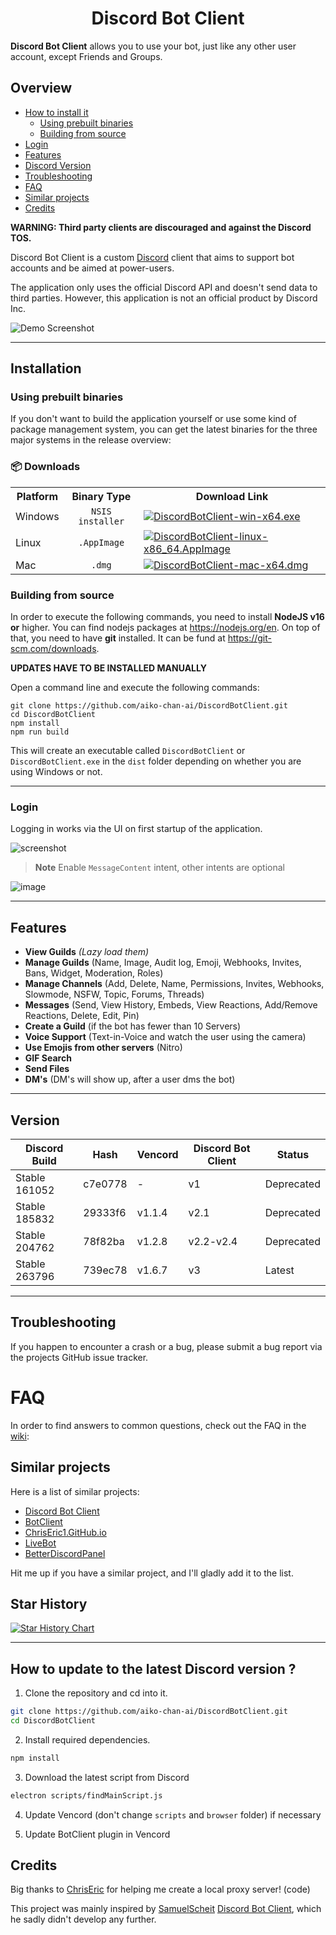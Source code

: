 <h1 align="center">Discord Bot Client</h1>

**Discord Bot Client** allows you to use your bot, just like any other user account, except Friends and Groups. 

## Overview

- [How to install it](#installation)
  - [Using prebuilt binaries](#using-prebuilt-binaries)
  - [Building from source](#building-from-source)
- [Login](#login)
- [Features](#features)
- [Discord Version](#version)
- [Troubleshooting](#troubleshooting)
- [FAQ](#faq)
- [Similar projects](#similar-projects)
- [Credits](#credits)

**WARNING: Third party clients are discouraged and against the Discord TOS.**

Discord Bot Client is a custom [Discord](https://discord.com/app) client that aims to
support bot accounts and be aimed at power-users.


The application only uses the official Discord API and doesn't send data to
third parties. However, this application is not an official product by
Discord Inc.

![Demo Screenshot](https://cdn.discordapp.com/attachments/820557032016969751/1128535575281029150/image.png)

---

## Installation

### Using prebuilt binaries

If you don't want to build the application yourself or use some kind of
package management system, you can get the latest binaries for the three
major systems in the release overview:

### 📦 Downloads

<table>
  <tr>
    <th>
      Platform
    </th>
    <th>
      Binary Type
    </th>
    <th>
      Download Link
    </th>
  </tr>
  <tr> 
    <td>
      Windows
    </td>
    <td align="center">
      <code>NSIS installer</code>
    </td>
    <td>
      <a href="https://github.com/aiko-chan-ai/DiscordBotClient/releases/latest/download/DiscordBotClient-win-x64.exe">
        <img alt="DiscordBotClient-win-x64.exe" src="https://img.shields.io/github/downloads/aiko-chan-ai/DiscordBotClient/latest/DiscordBotClient-win-x64.exe?style=for-the-badge&logo=windows&color=DDB6F2&logoColor=D9E0EE&labelColor=302D41"></a>
      </a>
    </td>
  </tr>
  <tr> <td>Linux</td>
    <td align="center"><code>.AppImage</code></td>
    <td>
      <a href="https://github.com/aiko-chan-ai/DiscordBotClient/releases/latest/download/DiscordBotClient-linux-x86_64.AppImage"><img alt="DiscordBotClient-linux-x86_64.AppImage" src="https://img.shields.io/github/downloads/aiko-chan-ai/DiscordBotClient/latest/DiscordBotClient-linux-x86_64.AppImage?style=for-the-badge&logo=linux&color=F5C2E7&logoColor=D9E0EE&labelColor=302D41"></a>
    </td>
  </tr>
  <tr>
    <td>Mac</td>
    <td align="center"><code>.dmg</code></td>
    <td>
      <a href="https://github.com/aiko-chan-ai/DiscordBotClient/releases/latest/download/DiscordBotClient-mac-x64.dmg"><img alt="DiscordBotClient-mac-x64.dmg" src="https://img.shields.io/github/downloads/aiko-chan-ai/DiscordBotClient/latest/DiscordBotClient-mac-x64.dmg?style=for-the-badge&logo=macos&color=E8A2AF&logoColor=D9E0EE&labelColor=302D41"></a>
    </td>
  </table>

### Building from source

In order to execute the following commands, you need to install **NodeJS v16 or**
higher. You can find nodejs packages at https://nodejs.org/en.
On top of that, you need to have **git** installed. It can be fund at
https://git-scm.com/downloads.

**UPDATES HAVE TO BE INSTALLED MANUALLY**

Open a command line and execute the following commands:

```shell
git clone https://github.com/aiko-chan-ai/DiscordBotClient.git
cd DiscordBotClient
npm install
npm run build
```

This will create an executable called `DiscordBotClient` or `DiscordBotClient.exe` in the `dist` folder depending on whether you are using Windows or not.

---

### Login

Logging in works via the UI on first startup of the application.

![screenshot](https://cdn.discordapp.com/attachments/820557032016969751/1128537663864045608/image.png)

> **Note**
> Enable `MessageContent` intent, other intents are optional

![image](https://cdn.discordapp.com/attachments/820557032016969751/1128538612175220906/image.png)

---

## Features

- **View Guilds** *(Lazy load them)*
- **Manage Guilds** (Name, Image, Audit log, Emoji, Webhooks, Invites, Bans, Widget, Moderation, Roles)
- **Manage Channels** (Add, Delete, Name, Permissions, Invites, Webhooks, Slowmode, NSFW, Topic, Forums, Threads)
- **Messages** (Send, View History, Embeds, View Reactions, Add/Remove Reactions, Delete, Edit, Pin)
- **Create a Guild** (if the bot has fewer than 10 Servers)
- **Voice Support** (Text-in-Voice and watch the user using the camera)
- **Use Emojis from other servers** (Nitro)
- **GIF Search**
- **Send Files**
- **DM's** (DM's will show up, after a user dms the bot)

---

## Version

| Discord Build | Hash | Vencord | Discord Bot Client | Status |
| --- | --- | --- | --- | --- |
| Stable 161052 | c7e0778 | - | v1 | Deprecated |
| Stable 185832 | 29333f6 | v1.1.4 | v2.1 | Deprecated |
| Stable 204762 | 78f82ba | v1.2.8 | v2.2-v2.4 | Deprecated |
| Stable 263796 | 739ec78 | v1.6.7 | v3 | Latest |

---

## Troubleshooting

If you happen to encounter a crash or a bug, please submit a bug report via
the projects GitHub issue tracker.

# FAQ

In order to find answers to common questions, check out the FAQ in the [wiki](https://github.com/aiko-chan-ai/DiscordBotClient/issues/8):

## Similar projects

Here is a list of similar projects:

- [Discord Bot Client](https://github.com/SamuelScheit/discord-bot-client)
- [BotClient](https://github.com/DarkGuy10/BotClient)
- [ChrisEric1.GitHub.io](https://github.com/ChrisEric1/ChrisEric1.GitHub.io)
- [LiveBot](https://github.com/SebOuellette/LiveBot)
- [BetterDiscordPanel](https://github.com/SanjaySunil/BetterDiscordPanel)

Hit me up if you have a similar project, and I'll gladly add it to the list.

## Star History

[![Star History Chart](https://api.star-history.com/svg?repos=aiko-chan-ai/DiscordBotClient&type=Date)](https://star-history.com/#aiko-chan-ai/DiscordBotClient&Date)

---

## How to update to the latest Discord version ?

1. Clone the repository and cd into it.

```sh
git clone https://github.com/aiko-chan-ai/DiscordBotClient.git
cd DiscordBotClient
```

2. Install required dependencies.
```sh
npm install
```

3. Download the latest script from Discord
```sh
electron scripts/findMainScript.js
```

4. Update Vencord (don't change `scripts` and `browser` folder) if necessary

5. Update BotClient plugin in Vencord

## Credits

Big thanks to [ChrisEric](https://github.com/CE1CECL) for helping me create a local proxy server! (code)

This project was mainly inspired by [SamuelScheit](https://github.com/SamuelScheit)
[Discord Bot Client](https://github.com/SamuelScheit/discord-bot-client), which he sadly didn't
develop any further.